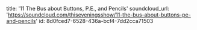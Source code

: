 title: '11 The Bus about Buttons, P.E., and Pencils'
soundcloud_url: 'https://soundcloud.com/thiseveningsshow/11-the-bus-about-buttons-pe-and-pencils'
id: 8d0fced7-6528-436a-bcf4-7dd2cca71503
